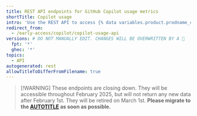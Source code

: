 ```yaml
---
title: REST API endpoints for GitHub Copilot usage metrics
shortTitle: Copilot usage
intro: 'Use the REST API to access {% data variables.product.prodname_copilot_short %} usage metrics for an enterprise, an organization, or a team.'
redirect_from:
  - /early-access/copilot/copilot-usage-api
versions: # DO NOT MANUALLY EDIT. CHANGES WILL BE OVERWRITTEN BY A 🤖
  fpt: '*'
  ghec: '*'
topics:
  - API
autogenerated: rest
allowTitleToDifferFromFilename: true
---
```


<!-- expires 2025-03-01 -->

<!-- When this expires, change the message to say they're no longer accessible at all -->

>[!WARNING] These endpoints are closing down. They will be accessible throughout February 2025, but will not return any new data after February 1st. They will be retired on March 1st. **Please migrate to the [AUTOTITLE](/rest/copilot/copilot-metrics) as soon as possible.**

<!-- end expires 2025-03-01 -->

<!-- Content after this section is automatically generated -->
